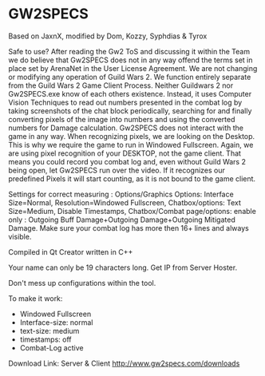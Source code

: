 # GW2SPECS
Based on JaxnX, modified by Dom, Kozzy, Syphdias & Tyrox

Safe to use?
After reading the Gw2 ToS and discussing it within the Team we do believe that Gw2SPECS does not in any way offend the terms set in place set by ArenaNet in the User License Agreement. We are not changing or modifying any operation of Guild Wars 2. We function entirely separate from the Guild Wars 2 Game Client Process. Neither Guildwars 2 nor Gw2SPECS.exe know of each others existence. Instead, it uses Computer Vision Techniques to read out numbers presented in the combat log by taking screenshots of the chat block periodically, searching for and finally converting pixels of the image into numbers and using the converted numbers for Damage calculation. Gw2SPECS does not interact with the game in any way. When recognizing pixels, we are looking on the Desktop. This is why we require the game to run in Windowed Fullscreen. Again, we are using pixel recognition of your DESKTOP, not the game client. That means you could record you combat log and, even without Guild Wars 2 being open, let Gw2SPECS run over the video. If it recognizes our predefined Pixels it will start counting, as it is not bound to the game client.

Settings for correct measuring : Options/Graphics Options: Interface Size=Normal, Resolution=Windowed Fullscreen, Chatbox/options: Text Size=Medium, Disable Timestamps, Chatbox/Combat page/options: enable only : Outgoing Buff Damage+Outgoing Damage+Outgoing Mitigated Damage. Make sure your combat log has more then 16+ lines and always visible.

Compiled in Qt Creator written in C++

Your name can only be 19 characters long.
Get IP from Server Hoster.

Don't mess up configurations within the tool.

To make it work:
 - Windowed Fullscreen
 - Interface-size: normal
 - text-size: medium
 - timestamps: off
 - Combat-Log active
 
Download Link: Server & Client
http://www.gw2specs.com/downloads
